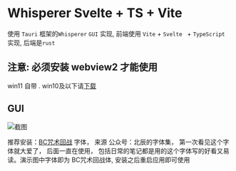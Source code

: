# Whisperer Svelte + TS + Vite

使用 `Tauri` 框架的`Whisperer` `GUI` 实现, 前端使用 `Vite` + `Svelte ` + `TypeScript` 实现, 后端是`rust`

## 注意: 必须安装 webview2 才能使用

win11 自带 . win10及以下请[下载](https://developer.microsoft.com/en-us/microsoft-edge/webview2/#download-section)



## GUI

![截图](https://i.pstorage.space/i/qYe9xjKX5/original_1.png)

推荐安装：[BC咒术回战](https://mp.weixin.qq.com/s/zkV_yDuJalN62PqcdEcsHQ) 字体， 来源 公众号：北辰的字体集， 第一次看见这个字体就大爱了， 后面一直在使用，
包括日常的笔记都是用的这个字体写的好看又易读。演示图中字体即为 BC咒术回战体, 安装之后重启应用即可使用